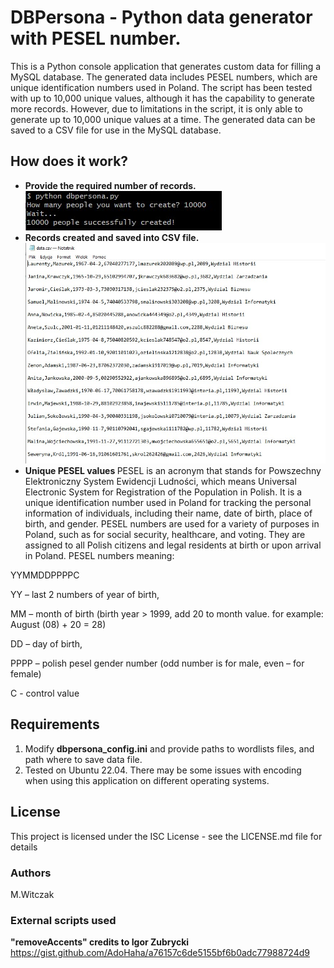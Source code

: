 # DBPersona - Python data generator with PESEL number.
This is a Python console application that generates custom data for filling a MySQL database. The generated data includes PESEL numbers, which are unique identification numbers used in Poland. The script has been tested with up to 10,000 unique values, although it has the capability to generate more records. However, due to limitations in the script, it is only able to generate up to 10,000 unique values at a time. The generated data can be saved to a CSV file for use in the MySQL database.
## How does it work?
* <b>Provide the required number of records.</b>
![Welcome screen](/Demo_images/dbpersona.jpg)
* <b>Records created and saved into CSV file.</b>
![Data_file](/Demo_images/dbpersona_data.jpg)
* <b> Unique PESEL values </b>
PESEL is an acronym that stands for Powszechny Elektroniczny System Ewidencji Ludności, which means Universal Electronic System for Registration of the Population in Polish. It is a unique identification number used in Poland for tracking the personal information of individuals, including their name, date of birth, place of birth, and gender. PESEL numbers are used for a variety of purposes in Poland, such as for social security, healthcare, and voting. They are assigned to all Polish citizens and legal residents at birth or upon arrival in Poland.
PESEL numbers meaning:

YYMMDDPPPPC

YY – last 2 numbers of year of birth,

MM – month of birth (birth year > 1999, add 20 to month value. for example: August (08) + 20 = 28)

DD – day of birth,

PPPP – polish pesel gender number (odd number is for male, even – for female)

C - control value

## Requirements
1. Modify <b>dbpersona_config.ini</b> and provide paths to wordlists files, and path where to save data file.
2. Tested on Ubuntu 22.04. There may be some issues with encoding when using this application on different operating systems.

## License
This project is licensed under the ISC License - see the LICENSE.md file for details

### Authors
M.Witczak

### External scripts used
<b>"removeAccents" credits to Igor Zubrycki</b>
https://gist.github.com/AdoHaha/a76157c6de5155bf6b0adc77988724d9



